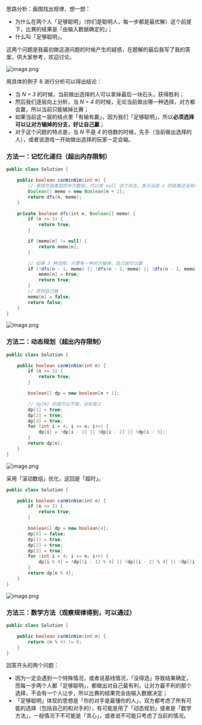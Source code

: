 思路分析：画图找出规律，想一想：

+ 为什么在两个人「足够聪明」（你们是聪明人，每一步都是最优解）这个前提下，比赛的结果是「由输入数据确定的」；
+ 什么叫「足够聪明」。

这两个问题是我最初做这道问题的时候产生的疑惑，在题解的最后我写了我的答案，供大家参考，欢迎讨论。

![image.png](https://pic.leetcode-cn.com/390f34dab8160e1f689da057d3a5666396be6dcbfb9a08a3c0e3e96c44423246-image.png)


用具体的例子 8 进行分析可以得出结论：
+ 当 *N = 3* 的时候，当前做出选择的人可以拿掉最后一块石头，获得胜利；
+ 然后我们逐层向上分析，当 *N = 4* 的时候，无论当前做出哪一种选择，对方都会赢，所以当前只能输掉比赛；
+ 如果当前这一层的结点里「有输有赢」，因为我们「足够聪明」，所以**必须选择可以让对方输掉的分支，好让自己赢**；
+ 对于这个问题的特点是，当 *N* 不是 *4* 的倍数的时候，先手（当前做出选择的人），或者说游戏一开始做出选择的玩家一定会输。


### 方法一：记忆化递归（超出内存限制）

```Java []
public class Solution {

    public boolean canWinNim(int n) {
        // 使用包装类型的布尔数组，可以用 null 这个状态，表示当前 n 的结果还没有被计算出来
        Boolean[] memo = new Boolean[n + 1];
        return dfs(n, memo);
    }

    private boolean dfs(int n, Boolean[] memo) {
        if (n <= 3) {
            return true;
        }

        if (memo[n] != null) {
            return memo[n];
        }

        // 如果 3 种选择，只要有一种对方输掉，自己就可以赢
        if (!dfs(n - 1, memo) || !dfs(n - 2, memo) || !dfs(n - 3, memo)) {
            memo[n] = true;
            return true;
        }
        // 否则自己输
        memo[n] = false;
        return false;
    }
}
```

![image.png](https://pic.leetcode-cn.com/f7397e22104799f63701e0b95db08ed6cef33f6cdda6a488abac859da1eca5e7-image.png)


### 方法二：动态规划（超出内存限制）

```java []
public class Solution {

    public boolean canWinNim(int n) {
        if (n <= 3) {
            return true;
        }

        boolean[] dp = new boolean[n + 1];

        // dp[0] 的值可以不管，没有意义
        dp[1] = true;
        dp[2] = true;
        dp[3] = true;
        for (int i = 4; i <= n; i++) {
            dp[i] = !dp[i - 1] || !dp[i - 2] || !dp[i - 3];
        }
        return dp[n];
    }
}
```

![image.png](https://pic.leetcode-cn.com/b1dd96863027d2ecfeec03b44029ed26ac8e69e4110378ea8b5cace72465db00-image.png)


采用「滚动数组」优化，这回是「超时」。

```Java []
public class Solution {

    public boolean canWinNim(int n) {
        if (n <= 3) {
            return true;
        }

        boolean[] dp = new boolean[4];
        dp[0] = false;
        dp[1] = true;
        dp[2] = true;
        dp[3] = true;
        for (int i = 4; i <= n; i++) {
            dp[i % 4] = !dp[(i - 1) % 4] || !dp[(i - 2) % 4] || !dp[(i - 3) % 4];
        }
        return dp[n % 4];
    }
}
```

![image.png](https://pic.leetcode-cn.com/81d841f043ce0ee0e72e9d51e5c2254afd9b176f8027c0c942337a9e8a75af1c-image.png)


### 方法三：数学方法（观察规律得到，可以通过）

```Java []
public class Solution {

    public boolean canWinNim(int n) {
        return (n % 4) != 0;
    }
}
```

回答开头的两个问题：

+ 因为一定会遇到一个特殊情况，或者说基线情况，「没得选」导致结果确定，而每一步两个人都「足够聪明」，都做出对自己最有利，让对方最不利的那个选择，不会有一个人让步，所以比赛的结果完全由输入数据决定；
+ 「足够聪明」体现的思想是「你的对手是最懂你的人」，双方都考虑了所有可能的选择（包括自己的和对手的），有可能是用了「动态规划」或者是「数学方法」，一般情况下不可能是「贪心」，或者说不可能只考虑了当前的情况。

